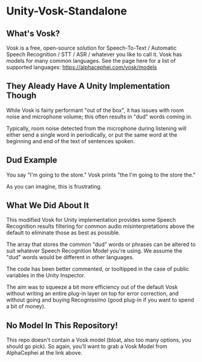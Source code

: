 # Unity-Vosk-Standalone
## What's Vosk?
 Vosk is a free, open-source solution for Speech-To-Text / Automatic Speech Recognition / STT / ASR / whatever you like to call it. Vosk has models for many common languages. See the page here for a list of supported languages: https://alphacephei.com/vosk/models
 
## They Aleady Have A Unity Implementation Though
 While Vosk is fairly performant "out of the box", it has issues with room noise and microphone volume; this often results in "dud" words coming in. 
 
 Typically, room noise detected from the microphone during listening will either send a single word in periodically, or put the same word at the beginning and end of the text of sentences spoken. 
 
## Dud Example
 You say "I'm going to the store."
 Vosk prints "the I'm going to the store the."
 
 As you can imagine, this is frustrating.

## What We Did About It 
 This modified Vosk for Unity implementation provides some Speech Recognition results filtering for common audio misinterpretations above the default to eliminate those as best as possible.
 
 The array that stores the common "dud" words or phrases can be altered to suit whatever Speech Recognition Model you're using. We assume the "dud" words would be different in other languages.
 
 The code has been better commented, or tooltipped in the case of public variables in the Unity Inspector.
 
 The aim was to squeeze a bit more efficiency out of the default Vosk without writing an entire plug-in layer on top for error correction, and without going and buying Recognissimo (good plug-in if you want to spend a bit of money).

## No Model In This Repository!
 This repo doesn't contain a Vosk model (bloat, also too many options, you should go pick). So again, you'll want to grab a Vosk Model from AlphaCephei at the link above.